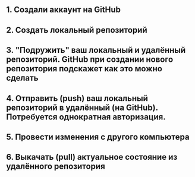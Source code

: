 ## 1. Создали аккаунт на GitHub
## 2. Создать локальный репозиторий
## 3. "Подружить" ваш локальный и удалённый репозиторий. GitHub при создании нового репозитория подскажет как это можно сделать
## 4. Отправить (push) ваш локальный репозиторий в удалённый (на GitHub). Потребуется однократная авторизация.
## 5. Провести изменения с другого компьютера
## 6. Выкачать (pull) актуальное состояние из удалённого репозитория